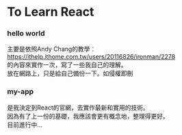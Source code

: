 # To Learn React

### hello world

主要是依照Andy Chang的教學︰\
https://ithelp.ithome.com.tw/users/20116826/ironman/2278 \
的內容來實作一次，寫了一些我自己的理解。\
放在網路上，只是給自己備份一下。如侵權即刪

### my-app

是我決定到React的官網，去實作最新和實用的技術。\
因為有了上一份的基礎，我應該會更有概念地，整理得更好。\
目前進行中…
